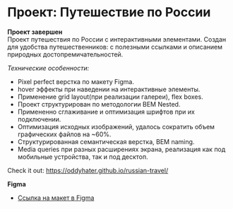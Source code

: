 # Проект: Путешествие по России
**Проект завершен** <br>
Проект путешествия по России с интерактивными элементами. Создан для удобства путешественников: с полезными ссылками и описанием природных достопремичательностей.

*Технические особенности:*
* Pixel perfect верстка по макету Figma.
* hover эффекты при наведении на интерактивные элементы.
* Применение grid layout(при реализации галереи), flex boxes.
* Проект структурирован по методологии BEM Nested.
* Примененно сглаживание и оптимизация шрифтов при их подключении. 
* Оптимизация исходных изображений, удалось сократить объем графических файлов на ~60%.
* Структурированная семантическая верстка, BEM naming.
* Media queries при разных расширениях экрана, реализация как под мобильные устройства, так и под десктоп. 

Check it out: https://oddyhater.github.io/russian-travel/

**Figma**

* [Ссылка на макет в Figma](https://www.figma.com/file/5S2WSbEFL6awjVWJ0NWL8Q/Sprint-3_-Russia-_-desktop-mobile?node-id=28503%3A0)


